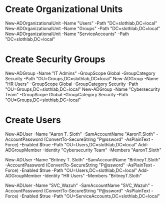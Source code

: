 # Create Organizational Units
New-ADOrganizationalUnit -Name "Users" -Path "DC=slothlab,DC=local"
New-ADOrganizationalUnit -Name "Groups" -Path "DC=slothlab,DC=local"
New-ADOrganizationalUnit -Name "ServiceAccounts" -Path "DC=slothlab,DC=local"

# Create Security Groups
New-ADGroup -Name "IT Admins" -GroupScope Global -GroupCategory Security -Path "OU=Groups,DC=slothlab,DC=local"
New-ADGroup -Name "HR Users" -GroupScope Global -GroupCategory Security -Path "OU=Groups,DC=slothlab,DC=local"
New-ADGroup -Name "Cybersecurity Team" -GroupScope Global -GroupCategory Security -Path "OU=Groups,DC=slothlab,DC=local"

# Create Users
New-ADUser -Name "Aaron T. Sloth" -SamAccountName "AaronT.Sloth" -AccountPassword (ConvertTo-SecureString "P@ssword" -AsPlainText -Force) -Enabled $true -Path "OU=Users,DC=slothlab,DC=local"
Add-ADGroupMember -Identity "Cybersecurity Team" -Members "AaronT.Sloth"

New-ADUser -Name "Britney T. Sloth" -SamAccountName "BritneyT.Sloth" -AccountPassword (ConvertTo-SecureString "P@ssword" -AsPlainText -Force) -Enabled $true -Path "OU=Users,DC=slothlab,DC=local"
Add-ADGroupMember -Identity "HR Users" -Members "BritneyT.Sloth"

New-ADUser -Name "SVC_Wazuh" -SamAccountName "SVC_Wazuh" -AccountPassword (ConvertTo-SecureString "P@ssword" -AsPlainText -Force) -Enabled $true -Path "OU=ServiceAccounts,DC=slothlab,DC=local"

